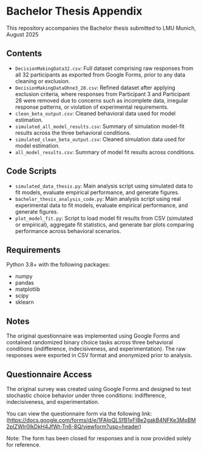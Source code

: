 # Bachelor Thesis Appendix

This repository accompanies the Bachelor thesis submitted to LMU Munich, August 2025

## Contents

- `DecisionMakingData32.csv`: Full dataset comprising raw responses from all 32 participants as exported from Google Forms, prior to any data cleaning or exclusion.  
- `DecisionMakingDataOhne3_28.csv`: Refined dataset after applying exclusion criteria, where responses from Participant 3 and Participant 28 were removed due to concerns such as incomplete data, irregular response patterns, or violation of experimental requirements.  
- `clean_beta_output.csv`: Cleaned behavioral data used for model estimation.  
- `simulated_all_model_results.csv`: Summary of simulation model-fit results across the three behavioral conditions.
- `simulated_clean_beta_output.csv`: Cleaned simulation data used for model estimation.  
- `all_model_results.csv`: Summary of model fit results across conditions.

## Code Scripts

- `simulated_data_thesis.py`: Main analysis script using simulated data to fit models, evaluate empirical performance, and generate figures.
- `bachelor_thesis_analysis_code.py`: Main analysis script using real experimental data to fit models, evaluate empirical performance, and generate figures.
- `plot_model_fit.py`: Script to load model fit results from CSV (simulated or empirical), aggregate fit statistics, and generate bar plots comparing performance across behavioral scenarios.
  
## Requirements

Python 3.8+ with the following packages:
- numpy  
- pandas  
- matplotlib  
- scipy
- sklearn
  
## Notes

The original questionnaire was implemented using Google Forms and contained randomized binary choice tasks across three behavioral conditions (indifference, indecisiveness, and experimentation). The raw responses were exported in CSV format and anonymized prior to analysis.

## Questionnaire Access

The original survey was created using Google Forms and designed to test stochastic choice behavior under three conditions: indifference, indecisiveness, and experimentation.

You can view the questionnaire form via the following link:  
(https://docs.google.com/forms/d/e/1FAIpQLSfB1xFI8e2gakB4NFKe3MpBM2pIZWIr0IkDkH4JfWt-Tn6-8Q/viewform?usp=header)

Note: The form has been closed for responses and is now provided solely for reference.
